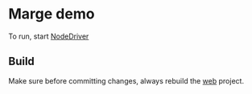 # Marge demo

To run, start [NodeDriver](`https://github.com/corda-codeclub/marge/blob/master/cordapp/src/test/kotlin/net/cordaclub/marge/NodeDriver.kt`)

## Build

Make sure before committing changes, always rebuild the [web](cordapp/src/main/web/README.md) project.
